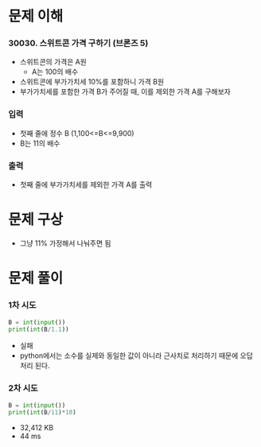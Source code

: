# 문제 이해
### 30030. 스위트콘 가격 구하기 (브론즈 5)
* 스위트콘의 가격은 A원
  * A는 100의 배수
* 스위트콘에 부가가치세 10%를 포함하니 가격 B원
* 부가가치세를 포함한 가격 B가 주어질 때, 이를 제외한 가격 A를 구해보자
### 입력
* 첫째 줄에 정수 B (1,100<=B<=9,900)
* B는 11의 배수
### 출력
* 첫째 줄에 부가가치세를 제외한 가격 A를 출력
# 문제 구상
* 그냥 11% 가정해서 나눠주면 됨
# 문제 풀이
### 1차 시도
```python
B = int(input())
print(int(B/1.1))
```
* 실패
* python에서는 소수를 실제와 동일한 값이 아니라 근사치로 처리하기 때문에 오답 처리 된다.
### 2차 시도
```python
B = int(input())
print(int(B/11)*10)
```
* 32,412 KB
* 44 ms 